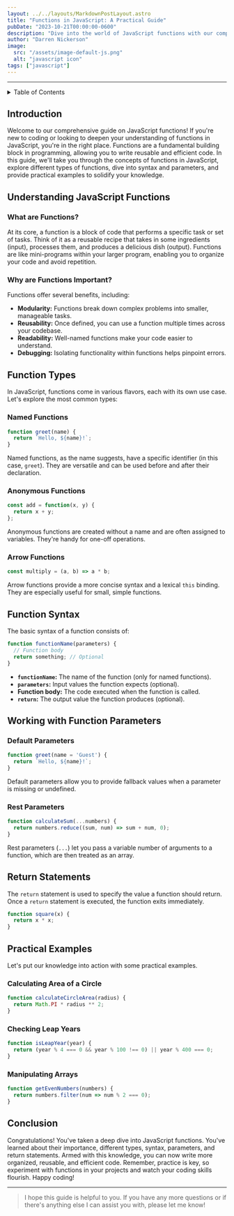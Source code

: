 ```yaml
---
layout: ../../layouts/MarkdownPostLayout.astro
title: "Functions in JavaScript: A Practical Guide"
pubDate: "2023-10-21T00:00:00-0600"
description: "Dive into the world of JavaScript functions with our comprehensive guide. Learn how to create, use, and optimize functions for better code efficiency. From basic concepts to advanced techniques, this practical tutorial will help you become a functions pro."
author: "Darren Nickerson"
image:
  src: "/assets/image-default-js.png"
  alt: "javascript icon"
tags: ["javascript"]
---
```


---

<details>
  <summary>Table of Contents</summary>

1. [Introduction](#introduction)
2. [Understanding JavaScript Functions](#understanding-javascript-functions)
   1. [What are Functions?](#what-are-functions)
   2. [Why are Functions Important?](#why-are-functions-important)
3. [Function Types](#function-types)
   1. [Named Functions](#named-functions)
   2. [Anonymous Functions](#anonymous-functions)
   3. [Arrow Functions](#arrow-functions)
4. [Function Syntax](#function-syntax)
5. [Working with Function Parameters](#working-with-function-parameters)
   1. [Default Parameters](#default-parameters)
   2. [Rest Parameters](#rest-parameters)
6. [Return Statements](#return-statements)
7. [Practical Examples](#practical-examples)
   1. [Calculating Area of a Circle](#calculating-area-of-a-circle)
   2. [Checking Leap Years](#checking-leap-years)
   3. [Manipulating Arrays](#manipulating-arrays)
8. [Conclusion](#conclusion)

</details>

## Introduction

Welcome to our comprehensive guide on JavaScript functions! If you're new to coding or looking to deepen your understanding of functions in JavaScript, you're in the right place. Functions are a fundamental building block in programming, allowing you to write reusable and efficient code. In this guide, we'll take you through the concepts of functions in JavaScript, explore different types of functions, dive into syntax and parameters, and provide practical examples to solidify your knowledge.

## Understanding JavaScript Functions

### What are Functions?

At its core, a function is a block of code that performs a specific task or set of tasks. Think of it as a reusable recipe that takes in some ingredients (input), processes them, and produces a delicious dish (output). Functions are like mini-programs within your larger program, enabling you to organize your code and avoid repetition.

### Why are Functions Important?

Functions offer several benefits, including:

- **Modularity:** Functions break down complex problems into smaller, manageable tasks.
- **Reusability:** Once defined, you can use a function multiple times across your codebase.
- **Readability:** Well-named functions make your code easier to understand.
- **Debugging:** Isolating functionality within functions helps pinpoint errors.

## Function Types

In JavaScript, functions come in various flavors, each with its own use case. Let's explore the most common types:

### Named Functions

```javascript
function greet(name) {
  return `Hello, ${name}!`;
}
```

Named functions, as the name suggests, have a specific identifier (in this case, `greet`). They are versatile and can be used before and after their declaration.

### Anonymous Functions

```javascript
const add = function(x, y) {
  return x + y;
};
```

Anonymous functions are created without a name and are often assigned to variables. They're handy for one-off operations.

### Arrow Functions

```javascript
const multiply = (a, b) => a * b;
```

Arrow functions provide a more concise syntax and a lexical `this` binding. They are especially useful for small, simple functions.

## Function Syntax

The basic syntax of a function consists of:

```javascript
function functionName(parameters) {
  // Function body
  return something; // Optional
}
```

- **`functionName`:** The name of the function (only for named functions).
- **`parameters`:** Input values the function expects (optional).
- **Function body:** The code executed when the function is called.
- **`return`:** The output value the function produces (optional).

## Working with Function Parameters

### Default Parameters

```javascript
function greet(name = 'Guest') {
  return `Hello, ${name}!`;
}
```

Default parameters allow you to provide fallback values when a parameter is missing or undefined.

### Rest Parameters

```javascript
function calculateSum(...numbers) {
  return numbers.reduce((sum, num) => sum + num, 0);
}
```

Rest parameters (`...`) let you pass a variable number of arguments to a function, which are then treated as an array.

## Return Statements

The `return` statement is used to specify the value a function should return. Once a `return` statement is executed, the function exits immediately.

```javascript
function square(x) {
  return x * x;
}
```

## Practical Examples

Let's put our knowledge into action with some practical examples.

### Calculating Area of a Circle

```javascript
function calculateCircleArea(radius) {
  return Math.PI * radius ** 2;
}
```

### Checking Leap Years

```javascript
function isLeapYear(year) {
  return (year % 4 === 0 && year % 100 !== 0) || year % 400 === 0;
}
```

### Manipulating Arrays

```javascript
function getEvenNumbers(numbers) {
  return numbers.filter(num => num % 2 === 0);
}
```

## Conclusion

Congratulations! You've taken a deep dive into JavaScript functions. You've learned about their importance, different types, syntax, parameters, and return statements. Armed with this knowledge, you can now write more organized, reusable, and efficient code. Remember, practice is key, so experiment with functions in your projects and watch your coding skills flourish. Happy coding!

---
> I hope this guide is helpful to you. If you have any more questions or if there's anything else I can assist you with, please let me know!
